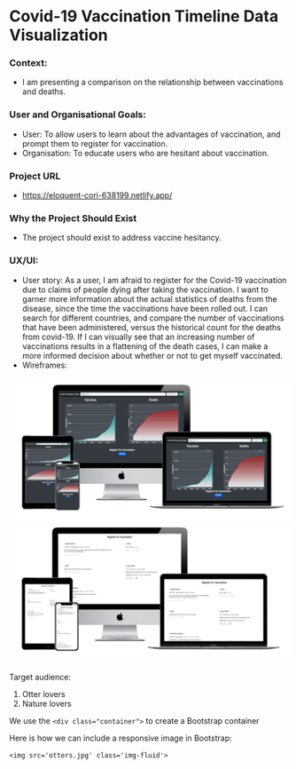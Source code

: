 # Covid-19 Vaccination Timeline Data Visualization

### Context:
* I am presenting a comparison on the relationship between vaccinations and deaths.

### User and Organisational Goals:
* User: To allow users to learn about the advantages of vaccination, and prompt them to register for vaccination.
* Organisation: To educate users who are hesitant about vaccination.

### Project URL
* https://eloquent-cori-638199.netlify.app/

### Why the Project Should Exist
* The project should exist to address vaccine hesitancy.

### UX/UI:
* User story: As a user, I am afraid to register for the Covid-19 vaccination due to claims of people dying after taking the vaccination. I want to garner more information about the actual statistics of deaths from the disease, since the time the vaccinations have been rolled out. I can search for different countries, and compare the number of vaccinations that have been administered, versus the historical count for the deaths from covid-19. If I can visually see that an increasing number of vaccinations results in a flattening of the death cases, I can make a more informed decision about whether or not to get myself vaccinated.
* Wireframes:
<div class='container-fluid'>
<img src='mockups/mockup_index.JPG' class='img-fluid'>
<img src='mockups/mockup_form.JPG' class='img-fluid'>
</div>



Target audience:
1. Otter lovers
2. Nature lovers

We use the `<div class="container">` to create a Bootstrap container

Here is how we can include a responsive image in Bootstrap:

```
<img src='otters.jpg' class='img-fluid'>
```

